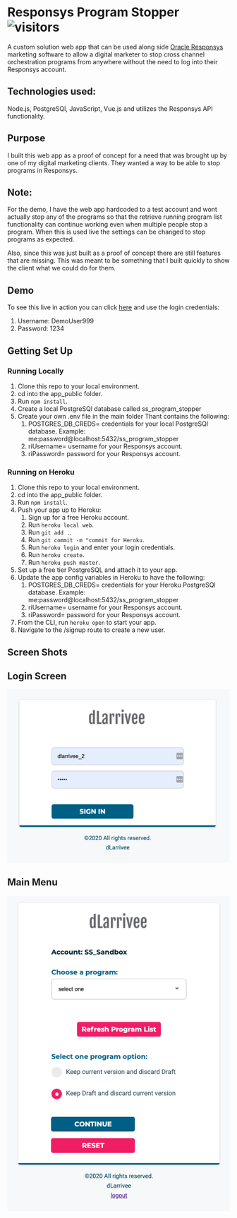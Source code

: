 # Responsys Program Stopper ![visitors](https://visitor-badge.glitch.me/badge?page_id=dylanlarrivee.responsys-program-stopper)

A custom solution web app that can be used along side [Oracle Responsys](https://www.oracle.com/marketingcloud/products/cross-channel-orchestration/) marketing software to allow a digital marketer to stop cross channel orchestration programs from anywhere without the need to log into their Responsys account. 

## Technologies used:
Node.js, PostgreSQl, JavaScript, Vue.js and utilizes the
Responsys API functionality.

## Purpose
I built this web app as a proof of concept for a need that was brought up by one of my digital marketing clients. They wanted a way to be able to stop programs in Responsys.

## Note: 
For the demo, I have the web app hardcoded to a test account and wont actually stop any of the programs so that the retrieve running program list functionality can continue working even when multiple people stop a program. When this is used live the settings can be changed to stop programs as expected.

Also, since this was just built as a proof of concept there are still features that are missing. This was meant to be something that I built quickly to show the client what we could do for them.

## Demo

To see this live in action you can click [here](https://secret-oasis-02597.herokuapp.com/login) and use the login credentials:
1. Username: DemoUser999
2. Password: 1234

## Getting Set Up

### Running Locally

1. Clone this repo to your local environment.
2. cd into the app_public folder.
3. Run `npm install`.
4. Create a local PostgreSQl database called ss_program_stopper
5. Create your own .env file in the main folder Thant contains the following:
    1. POSTGRES_DB_CREDS= credentials for your local PostgreSQl database. Example: me:password@localhost:5432/ss_program_stopper
    2. riUsername= username for your Responsys account.
    3. riPassword= password for your Responsys account.


### Running on Heroku

1. Clone this repo to your local environment.
2. cd into the app_public folder.
3. Run `npm install`.
4. Push your app up to Heroku:
    1. Sign up for a free Heroku account.
    2. Run `heroku local web`.
    3. Run `git add .`.
    4. Run `git commit -m "commit for Heroku`.
    5. Run `heroku login` and enter your login credentials.
    6. Run `heroku create`.
    7. Run `heroku push master`.
5. Set up a free tier PostgreSQL and attach it to your app.
6. Update the app config variables in Heroku to have the following:
    1. POSTGRES_DB_CREDS= credentials for your Heroku PostgreSQl database. Example: me:password@localhost:5432/ss_program_stopper
    2. riUsername= username for your Responsys account.
    3. riPassword= password for your Responsys account.
7. From the CLI, run `heroku open` to start your app.
8. Navigate to the /signup route to create a new user.

## Screen Shots

## Login Screen

![Login Screen](/public/img/ri_program_stopper_1.png?raw=true "Login Screen")

## Main Menu

![Main Menu](/public/img/ri_program_stopper_2.png?raw=true "Main Menu")